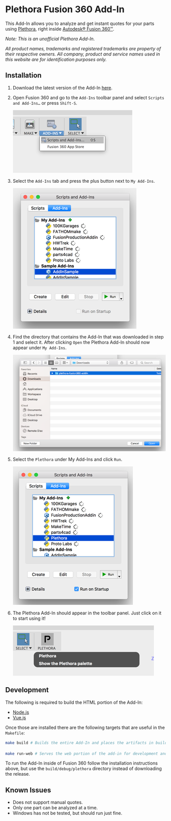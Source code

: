 # Plethora Fusion 360 Add-In

This Add-In allows you to analyze and get instant quotes for your parts using [Plethora](https://www.plethora.com), right inside [Autodesk® Fusion 360™](https://www.autodesk.com/products/fusion-360/overview).

_Note: This is an unofficial Plethora Add-In._

_All product names, trademarks and registered trademarks are property of their respective owners. All company, product and service names used in this website are for identification purposes only._

## Installation

1. Download the latest version of the Add-In [here](https://github.com/gravitatedesigns/plethora-fusion360-addin/releases/download/1.0.1/plethora-fusion360-addin.zip).

2. Open Fusion 360 and go to the `Add-Ins` toolbar panel and select `Scripts and Add-Ins…` or press `Shift-S`.

    ![Add-Ins Toolbar Panel](screenshots/screenshot-1.png)

3. Select the `Add-Ins` tab and press the plus button next to `My Add-Ins`.

    ![Scripts and Add-Ins](screenshots/screenshot-2.png)

4. Find the directory that contains the Add-In that was downloaded in step 1 and select it. After clicking `Open` the Plethora Add-In should now appear under `My Add-Ins`.

    ![Finder](screenshots/screenshot-3.png)

5. Select the `Plethora` under My Add-Ins and click `Run`.

    ![Scripts and Add-Ins with Plethora Add-In](screenshots/screenshot-4.png)

6. The Plethora Add-In should appear in the toolbar panel. Just click on it to start using it!

    ![Plethora Toolbar Panel](screenshots/screenshot-5.png)

## Development

The following is required to build the HTML portion of the Add-In:

- [Node.js](https://nodejs.org/en/)
- [Vue.js](https://vuejs.org)

Once those are installed there are the following targets that are useful in the `Makefile`:

```bash
make build # Builds the entire Add-In and places the artifacts in build/debug.

make run-web # Serves the web portion of the add-in for development and debugging.
```

To run the Add-In inside of Fusion 360 follow the installation instructions above, but use the `build/debug/plethora` directory instead of downloading the release.

## Known Issues

- Does not support manual quotes.
- Only one part can be analyzed at a time.
- Windows has not be tested, but should run just fine.